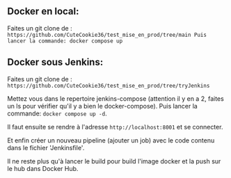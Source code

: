 ## Docker en local:
Faites un git clone de : `https://github.com/CuteCookie36/test_mise_en_prod/tree/main Puis lancer la commande: docker compose up`

## Docker sous Jenkins:
Faites un git clone de : `https://github.com/CuteCookie36/test_mise_en_prod/tree/tryJenkins`

Mettez vous dans le repertoire jenkins-compose (attention il y en a 2, faites un ls pour vérifier qu'il y a bien le docker-compose).
Puis lancer la commande: `docker compose up -d`.

Il faut ensuite se rendre à l'adresse `http://localhost:8001` et se connecter.

Et enfin créer un nouveau pipeline (ajouter un job) avec le code contenu dans le fichier 'Jenkinsfile'.

Il ne reste plus qu'à lancer le build pour build l'image docker et la push sur le hub dans Docker Hub.

